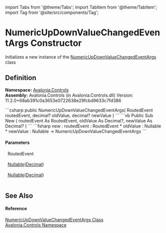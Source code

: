 import Tabs from '@theme/Tabs'; 
import TabItem from '@theme/TabItem'; 
import Tag from '@site/src/components/Tag'; 

# NumericUpDownValueChangedEventArgs Constructor


Initializes a new instance of the <a href="T_Avalonia_Controls_NumericUpDownValueChangedEventArgs">NumericUpDownValueChangedEventArgs</a> class



## Definition
**Namespace:** <a href="N_Avalonia_Controls">Avalonia.Controls</a>  
**Assembly:** Avalonia.Controls (in Avalonia.Controls.dll) Version: 11.2.0+68ab391c0a3653e0722638e29fcbd9633c7fd386

<Tabs groupId="api-code-preview">
<TabItem value="csharp" label="C#">
```csharp
public NumericUpDownValueChangedEventArgs(
	RoutedEvent routedEvent,
	decimal? oldValue,
	decimal? newValue
)
```
</TabItem>
<TabItem value="vb" label="VB">
```vb
Public Sub New ( 
	routedEvent As RoutedEvent,
	oldValue As Decimal?,
	newValue As Decimal?
)
```
</TabItem>
<TabItem value="fsharp" label="F#">
```fsharp
new : 
        routedEvent : RoutedEvent * 
        oldValue : Nullable<decimal> * 
        newValue : Nullable<decimal> -> NumericUpDownValueChangedEventArgs
```
</TabItem>
</Tabs>



#### Parameters
<dl><dt>  RoutedEvent</dt><dd> </dd><dt>  <a href="https://learn.microsoft.com/dotnet/api/system.nullable-1" target="_blank" rel="noopener noreferrer">Nullable</a>(<a href="https://learn.microsoft.com/dotnet/api/system.decimal" target="_blank" rel="noopener noreferrer">Decimal</a>)</dt><dd> </dd><dt>  <a href="https://learn.microsoft.com/dotnet/api/system.nullable-1" target="_blank" rel="noopener noreferrer">Nullable</a>(<a href="https://learn.microsoft.com/dotnet/api/system.decimal" target="_blank" rel="noopener noreferrer">Decimal</a>)</dt><dd> </dd></dl>

## See Also


#### Reference
<a href="T_Avalonia_Controls_NumericUpDownValueChangedEventArgs">NumericUpDownValueChangedEventArgs Class</a>  
<a href="N_Avalonia_Controls">Avalonia.Controls Namespace</a>  
